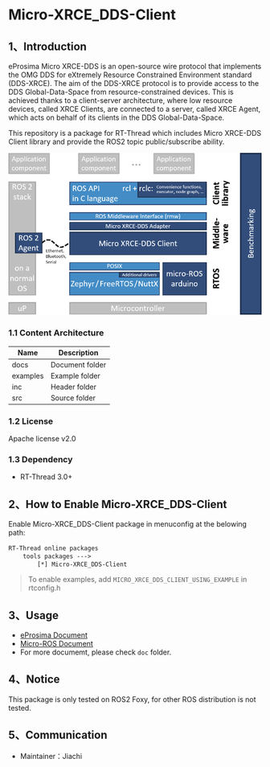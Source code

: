 # Micro-XRCE_DDS-Client

## 1、Introduction

eProsima Micro XRCE-DDS is an open-source wire protocol that implements the OMG DDS for eXtremely Resource Constrained Environment standard (DDS-XRCE). The aim of the DDS-XRCE protocol is to provide access to the DDS Global-Data-Space from resource-constrained devices. This is achieved thanks to a client-server architecture, where low resource devices, called XRCE Clients, are connected to a server, called XRCE Agent, which acts on behalf of its clients in the DDS Global-Data-Space.

This repository is a package for RT-Thread which includes Micro XRCE-DDS Client library and provide the ROS2 topic public/subscribe ability.

![Micro-ROS Architecture](./docs/figures/micro-ROS_architecture.png)

### 1.1 Content Architecture

| Name | Description |
| ---- | ---- |
| docs  | Document folder |
| examples | Example folder |
| inc  | Header folder |
| src  | Source folder |

### 1.2 License

Apache license v2.0

### 1.3 Dependency

- RT-Thread 3.0+

## 2、How to Enable Micro-XRCE_DDS-Client

Enable Micro-XRCE_DDS-Client package in menuconfig at the belowing path:

```
RT-Thread online packages
    tools packages --->
        [*] Micro-XRCE_DDS-Client
```

> To enable examples, add `MICRO_XRCE_DDS_CLIENT_USING_EXAMPLE` in rtconfig.h

## 3、Usage

* [eProsima Document](https://micro-xrce-dds.docs.eprosima.com/en/latest/)
* [Micro-ROS Document](https://micro-ros.github.io/docs/concepts/middleware/Micro_XRCE-DDS/)
* For more documemt, please check `doc` folder.

## 4、Notice

This package is only tested on ROS2 Foxy, for other ROS distribution is not tested.

## 5、Communication

* Maintainer：Jiachi
